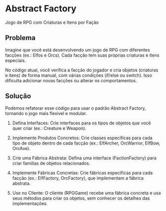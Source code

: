 # Abstract Factory

Jogo de RPG com Criaturas e Itens por Fação

## Problema

Imagine que você está desenvolvendo um jogo de RPG com diferentes facções (ex.: Elfos e Orcs). Cada facção tem suas próprias criaturas e itens especiais.

No código atual, você verifica a facção do jogador e cria objetos (criaturas e itens) de forma manual, com várias condições (if/else ou switch). Isso dificulta adicionar novas facções ou alterar os comportamentos.

## Solução

Podemos refatorar esse código para usar o padrão Abstract Factory, tornando o jogo mais flexível e modular.

1. Defina Interfaces: Crie interfaces para os tipos de objetos que você quer criar (ex.: Creature e Weapon).

2. Implemente Produtos Concretos: Crie classes específicas para cada tipo de objeto dentro de cada facção (ex.: ElfArcher, OrcWarrior, ElfBow, OrcAxe).

3. Crie uma Fábrica Abstrata: Defina uma interface (FactionFactory) para criar famílias de objetos relacionados.

4. Implemente Fábricas Concretas: Crie fábricas específicas para cada facção (ex.: ElfFactory, OrcFactory), que implementam a fábrica abstrata.

5. Use no Cliente: O cliente (RPGGame) recebe uma fábrica concreta e usa seus métodos para criar os objetos, sem conhecer os detalhes das implementações.